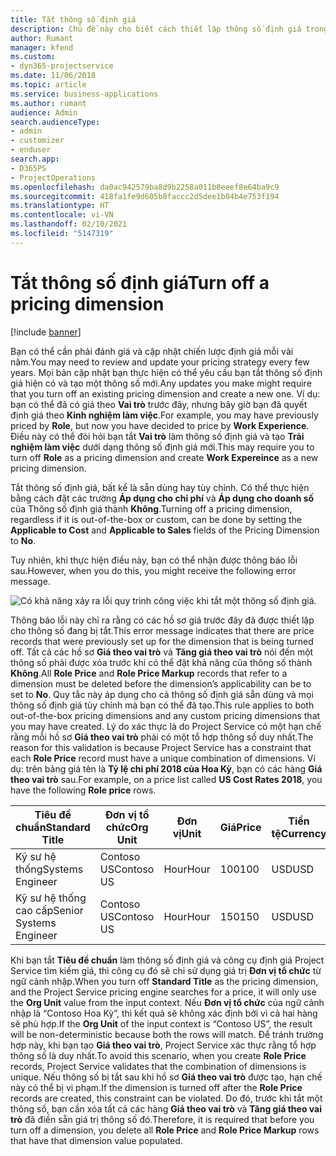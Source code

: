 ```yaml
---
title: Tắt thông số định giá
description: Chủ đề này cho biết cách thiết lập thông số định giá trong giải pháp Project Service.
author: Rumant
manager: kfend
ms.custom:
- dyn365-projectservice
ms.date: 11/06/2018
ms.topic: article
ms.service: business-applications
ms.author: rumant
audience: Admin
search.audienceType:
- admin
- customizer
- enduser
search.app:
- D365PS
- ProjectOperations
ms.openlocfilehash: da0ac942579ba8d9b2258a011b8eeef8e64ba9c9
ms.sourcegitcommit: 418fa1fe9d605b8faccc2d5dee1b04b4e753f194
ms.translationtype: HT
ms.contentlocale: vi-VN
ms.lasthandoff: 02/10/2021
ms.locfileid: "5147319"
---
```

# <a name="turn-off-a-pricing-dimension"></a><span data-ttu-id="42eee-103">Tắt thông số định giá</span><span class="sxs-lookup"><span data-stu-id="42eee-103">Turn off a pricing dimension</span></span>

[!include [banner](../includes/psa-now-project-operations.md)]

<span data-ttu-id="42eee-104">Bạn có thể cần phải đánh giá và cập nhật chiến lược định giá mỗi vài năm.</span><span class="sxs-lookup"><span data-stu-id="42eee-104">You may need to review and update your pricing strategy every few years.</span></span> <span data-ttu-id="42eee-105">Mọi bản cập nhật bạn thực hiện có thể yêu cầu bạn tắt thông số định giá hiện có và tạo một thông số mới.</span><span class="sxs-lookup"><span data-stu-id="42eee-105">Any updates you make might require that you turn off an existing pricing dimension and create a new one.</span></span> <span data-ttu-id="42eee-106">Ví dụ: bạn có thể đã có giá theo **Vai trò** trước đây, nhưng bây giờ bạn đã quyết định giá theo **Kinh nghiệm làm việc**.</span><span class="sxs-lookup"><span data-stu-id="42eee-106">For example, you may have previously priced by **Role**, but now you have decided to price by **Work Experience**.</span></span> <span data-ttu-id="42eee-107">Điều này có thể đòi hỏi bạn tắt **Vai trò** làm thông số định giá và tạo **Trải nghiệm làm việc** dưới dạng thông số định giá mới.</span><span class="sxs-lookup"><span data-stu-id="42eee-107">This may require you to turn off **Role** as a pricing dimension and create **Work Expereince** as a new pricing dimension.</span></span> 

<span data-ttu-id="42eee-108">Tắt thông số định giá, bất kể là sẵn dùng hay tùy chỉnh. Có thể thực hiện bằng cách đặt các trường **Áp dụng cho chi phí** và **Áp dụng cho doanh số** của Thông số định giá thành **Không**.</span><span class="sxs-lookup"><span data-stu-id="42eee-108">Turning off a pricing dimension, regardless if it is out-of-the-box or custom, can be done by setting the **Applicable to Cost** and **Applicable to Sales** fields of the Pricing Dimension to **No**.</span></span>

<span data-ttu-id="42eee-109">Tuy nhiên, khi thực hiện điều này, bạn có thể nhận được thông báo lỗi sau.</span><span class="sxs-lookup"><span data-stu-id="42eee-109">However, when you do this, you might receive the following error message.</span></span>

![Có khả năng xảy ra lỗi quy trình công việc khi tắt một thông số định giá.](media/Business-Process-Error.png)


<span data-ttu-id="42eee-111">Thông báo lỗi này chỉ ra rằng có các hồ sơ giá trước đây đã được thiết lập cho thông số đang bị tắt.</span><span class="sxs-lookup"><span data-stu-id="42eee-111">This error message indicates that there are price records that were previously set up for the dimension that is being turned off.</span></span> <span data-ttu-id="42eee-112">Tất cả các hồ sơ **Giá theo vai trò** và **Tăng giá theo vai trò** nói đến một thông số phải được xóa trước khi có thể đặt khả năng của thông số thành **Không**.</span><span class="sxs-lookup"><span data-stu-id="42eee-112">All **Role Price** and **Role Price Markup** records that refer to a dimension must be deleted before the dimension’s applicability can be to set to **No**.</span></span> <span data-ttu-id="42eee-113">Quy tắc này áp dụng cho cả thông số định giá sẵn dùng và mọi thông số định giá tùy chỉnh mà bạn có thể đã tạo.</span><span class="sxs-lookup"><span data-stu-id="42eee-113">This rule applies to both out-of-the-box pricing dimensions and any custom pricing dimensions that you may have created.</span></span> <span data-ttu-id="42eee-114">Lý do xác thực là do Project Service có một hạn chế rằng mỗi hồ sơ **Giá theo vai trò** phải có một tổ hợp thông số duy nhất.</span><span class="sxs-lookup"><span data-stu-id="42eee-114">The reason for this validation is because Project Service has a constraint that each **Role Price** record must have a unique combination of dimensions.</span></span> <span data-ttu-id="42eee-115">Ví dụ: trên bảng giá tên là **Tỷ lệ chi phí 2018 của Hoa Kỳ**, bạn có các hàng **Giá theo vai trò** sau.</span><span class="sxs-lookup"><span data-stu-id="42eee-115">For example, on a price list called **US Cost Rates 2018**, you have the following **Role price** rows.</span></span> 

| <span data-ttu-id="42eee-116">Tiêu đề chuẩn</span><span class="sxs-lookup"><span data-stu-id="42eee-116">Standard Title</span></span>         | <span data-ttu-id="42eee-117">Đơn vị tổ chức</span><span class="sxs-lookup"><span data-stu-id="42eee-117">Org Unit</span></span>    |<span data-ttu-id="42eee-118">Đơn vị</span><span class="sxs-lookup"><span data-stu-id="42eee-118">Unit</span></span>   |<span data-ttu-id="42eee-119">Giá</span><span class="sxs-lookup"><span data-stu-id="42eee-119">Price</span></span>  |<span data-ttu-id="42eee-120">Tiền tệ</span><span class="sxs-lookup"><span data-stu-id="42eee-120">Currency</span></span>  |
| -----------------------|-------------|-------|-------|----------|
| <span data-ttu-id="42eee-121">Kỹ sư hệ thống</span><span class="sxs-lookup"><span data-stu-id="42eee-121">Systems Engineer</span></span>|<span data-ttu-id="42eee-122">Contoso US</span><span class="sxs-lookup"><span data-stu-id="42eee-122">Contoso US</span></span>|<span data-ttu-id="42eee-123">Hour</span><span class="sxs-lookup"><span data-stu-id="42eee-123">Hour</span></span>| <span data-ttu-id="42eee-124">100</span><span class="sxs-lookup"><span data-stu-id="42eee-124">100</span></span>|<span data-ttu-id="42eee-125">USD</span><span class="sxs-lookup"><span data-stu-id="42eee-125">USD</span></span>|
| <span data-ttu-id="42eee-126">Kỹ sư hệ thống cao cấp</span><span class="sxs-lookup"><span data-stu-id="42eee-126">Senior Systems Engineer</span></span>|<span data-ttu-id="42eee-127">Contoso US</span><span class="sxs-lookup"><span data-stu-id="42eee-127">Contoso US</span></span>|<span data-ttu-id="42eee-128">Hour</span><span class="sxs-lookup"><span data-stu-id="42eee-128">Hour</span></span>| <span data-ttu-id="42eee-129">150</span><span class="sxs-lookup"><span data-stu-id="42eee-129">150</span></span>| <span data-ttu-id="42eee-130">USD</span><span class="sxs-lookup"><span data-stu-id="42eee-130">USD</span></span>|


<span data-ttu-id="42eee-131">Khi bạn tắt **Tiêu đề chuẩn** làm thông số định giá và công cụ định giá Project Service tìm kiếm giá, thì công cụ đó sẽ chỉ sử dụng giá trị **Đơn vị tổ chức** từ ngữ cảnh nhập.</span><span class="sxs-lookup"><span data-stu-id="42eee-131">When you turn off **Standard Title** as the pricing dimension, and the Project Service pricing engine searches for a price, it will only use the **Org Unit** value from the input context.</span></span> <span data-ttu-id="42eee-132">Nếu **Đơn vị tổ chức** của ngữ cảnh nhập là “Contoso Hoa Kỳ”, thì kết quả sẽ không xác định bởi vì cả hai hàng sẽ phù hợp.</span><span class="sxs-lookup"><span data-stu-id="42eee-132">If the **Org Unit** of the input context is “Contoso US”, the result will be non-deterministic because both the rows will match.</span></span> <span data-ttu-id="42eee-133">Để tránh trường hợp này, khi bạn tạo **Giá theo vai trò**, Project Service xác thực rằng tổ hợp thông số là duy nhất.</span><span class="sxs-lookup"><span data-stu-id="42eee-133">To avoid this scenario, when you create **Role Price** records, Project Service validates that the combination of dimensions is unique.</span></span> <span data-ttu-id="42eee-134">Nếu thông số bị tắt sau khi hồ sơ **Giá theo vai trò** được tạo, hạn chế này có thể bị vi phạm.</span><span class="sxs-lookup"><span data-stu-id="42eee-134">If the dimension is turned off after the **Role Price** records are created, this constraint can be violated.</span></span> <span data-ttu-id="42eee-135">Do đó, trước khi tắt một thông số, bạn cần xóa tất cả các hàng **Giá theo vai trò** và **Tăng giá theo vai trò** đã điền sẵn giá trị thông số đó.</span><span class="sxs-lookup"><span data-stu-id="42eee-135">Therefore, it is required that before you turn off a dimension, you delete all **Role Price** and **Role Price Markup** rows that have that dimension value populated.</span></span>

